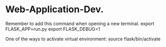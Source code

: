 # Web-Application-Dev.

Remember to add this command when opening a new terminal.
export FLASK_APP=run.py
export FLASK_DEBUG=1

One of the ways to activate virtual environment:
source flask/bin/activate